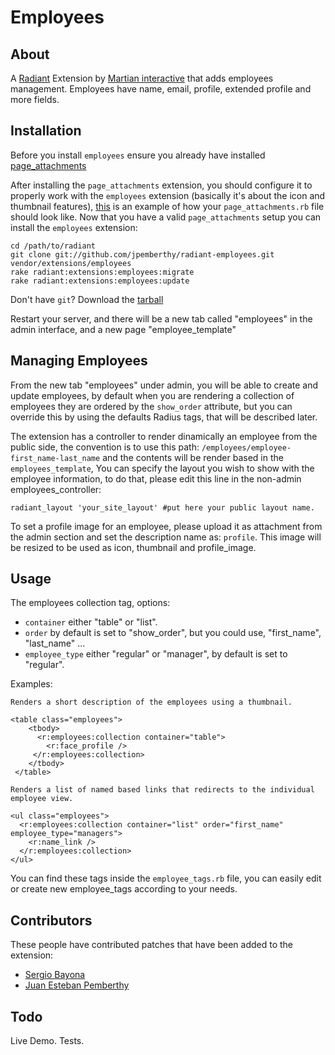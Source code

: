 Employees
===

About
---

A [Radiant][rd] Extension by [Martian interactive][mi] that adds employees management. Employees have name, email, profile, extended profile and more fields.

Installation
---

Before you install `employees` ensure you already have installed [page_attachments][pa] 

After installing the `page_attachments` extension, you should configure it  to properly work with the `employees` extension (basically it's about the icon and thumbnail features), [this][th] is an example of how your `page_attachments.rb` file should look like. Now that you have a valid `page_attachments` setup you can install the `employees` extension:

	cd /path/to/radiant
	git clone git://github.com/jpemberthy/radiant-employees.git vendor/extensions/employees
	rake radiant:extensions:employees:migrate
	rake radiant:extensions:employees:update
	
Don't have `git`? Download the [tarball][ta]

Restart your server, and there will be a new tab called "employees" in the admin interface, and a new page "employee_template"

Managing Employees
---

From the new tab "employees" under admin, you will be able to create and update employees, by default when you are rendering a collection of employees they are ordered by the `show_order` attribute, but you can override this by using the defaults Radius tags, that will be described later.

The extension has a controller to render dinamically an employee from the public side, the convention is to use this path: `/employees/employee-first_name-last_name` and the contents will be render based in the `employees_template`, You can specify the layout you wish to show with the employee information, to do that, please edit this line in the non-admin employees_controller:

	radiant_layout 'your_site_layout' #put here your public layout name.
	
To set a profile image for an employee, please upload it as attachment from the admin section and set the description name as: `profile`. This image will be resized to be used as icon, thumbnail and profile_image.

Usage
---

The employees collection tag, options:

* `container` either "table" or "list". 
* `order` by default is set to "show_order", but you could use, "first_name", "last_name" ...
* `employee_type` either "regular" or "manager", by default is set to "regular".

Examples:

	Renders a short description of the employees using a thumbnail. 
	
	<table class="employees">
	    <tbody> 
	      <r:employees:collection container="table">
	        <r:face_profile /> 
	     </r:employees:collection>
	    </tbody>
	 </table>
	
	Renders a list of named based links that redirects to the individual employee view.
	
	<ul class="employees">
	  <r:employees:collection container="list" order="first_name" employee_type="managers">
	    <r:name_link />
	  </r:employees:collection>
	</ul>

You can find these tags inside the `employee_tags.rb` file, you can easily edit or create new employee_tags according to your needs.

Contributors
---

These people have contributed patches that have been added to the extension:

* [Sergio Bayona][sb]
* [Juan Esteban Pemberthy][jp]

[rd]: http://radiantcms.org/
[mi]: http://www.martianinteractive.com/
[pa]: http://github.com/radiant/radiant-page-attachments-extension
[ta]: http://github.com/jpemberthy/radiant-employees/tarball/master
[sb]: http://sergiobayona.com/
[jp]: http://jpemberthy.github.com/
[th]: https://gist.github.com/f4f7c6b6b352404d30a5

Todo
---
Live Demo.
Tests.
